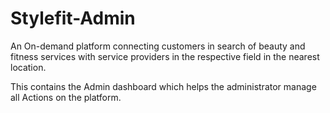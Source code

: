 # Stylefit-Admin
An On-demand platform connecting customers in search of beauty and fitness services with service providers in the respective field in the nearest location.

This contains the Admin dashboard which helps the administrator manage all Actions on the platform.

